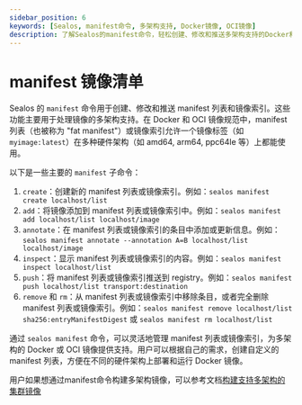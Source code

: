 ```yaml
---
sidebar_position: 6
keywords: [Sealos, manifest命令, 多架构支持, Docker镜像, OCI镜像]
description: 了解Sealos的manifest命令，轻松创建、修改和推送多架构支持的Docker和OCI镜像清单，提升部署效率。
---
```


# manifest 镜像清单

Sealos 的 `manifest` 命令用于创建、修改和推送 manifest 列表和镜像索引。这些功能主要用于处理镜像的多架构支持。在 Docker 和 OCI 镜像规范中，manifest 列表（也被称为 "fat manifest"）或镜像索引允许一个镜像标签（如 `myimage:latest`）在多种硬件架构（如 amd64, arm64, ppc64le 等）上都能使用。

以下是一些主要的 `manifest` 子命令：

1. `create`：创建新的 manifest 列表或镜像索引。例如：`sealos manifest create localhost/list`
2. `add`：将镜像添加到 manifest 列表或镜像索引中。例如：`sealos manifest add localhost/list localhost/image`
3. `annotate`：在 manifest 列表或镜像索引的条目中添加或更新信息。例如：`sealos manifest annotate --annotation A=B localhost/list localhost/image`
4. `inspect`：显示 manifest 列表或镜像索引的内容。例如：`sealos manifest inspect localhost/list`
5. `push`：将 manifest 列表或镜像索引推送到 registry。例如：`sealos manifest push localhost/list transport:destination`
6. `remove` 和 `rm`：从 manifest 列表或镜像索引中移除条目，或者完全删除 manifest 列表或镜像索引。例如：`sealos manifest remove localhost/list sha256:entryManifestDigest` 或 `sealos manifest rm localhost/list`

通过 `sealos manifest` 命令，可以灵活地管理 manifest 列表或镜像索引，为多架构的 Docker 或 OCI 镜像提供支持。用户可以根据自己的需求，创建自定义的 manifest 列表，方便在不同的硬件架构上部署和运行 Docker 镜像。

用户如果想通过manifest命令构建多架构镜像，可以参考文档[构建支持多架构的集群镜像](/developer-guide/lifecycle-management/operations/build-image/build-multi-arch-image.md)
